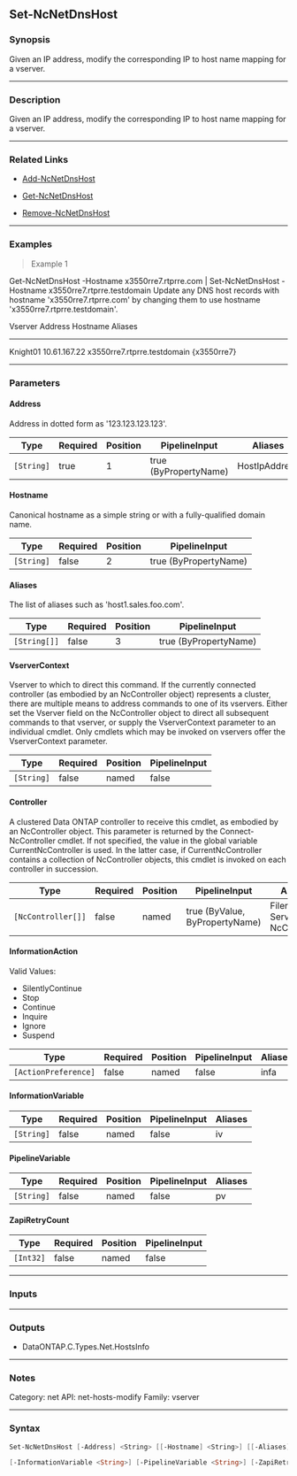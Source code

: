 Set-NcNetDnsHost
----------------

### Synopsis
Given an IP address, modify the corresponding IP to host name mapping for a vserver.

---

### Description

Given an IP address, modify the corresponding IP to host name mapping for a vserver.

---

### Related Links
* [Add-NcNetDnsHost](Add-NcNetDnsHost)

* [Get-NcNetDnsHost](Get-NcNetDnsHost)

* [Remove-NcNetDnsHost](Remove-NcNetDnsHost)

---

### Examples
> Example 1

Get-NcNetDnsHost -Hostname x3550rre7.rtprre.com | Set-NcNetDnsHost -Hostname x3550rre7.rtprre.testdomain
Update any DNS host records with hostname 'x3550rre7.rtprre.com' by changing them to use hostname 'x3550rre7.rtprre.testdomain'.

Vserver  Address      Hostname                    Aliases
-------  -------      --------                    -------
Knight01 10.61.167.22 x3550rre7.rtprre.testdomain {x3550rre7}

---

### Parameters
#### **Address**
Address in dotted form as '123.123.123.123'.

|Type      |Required|Position|PipelineInput        |Aliases      |
|----------|--------|--------|---------------------|-------------|
|`[String]`|true    |1       |true (ByPropertyName)|HostIpAddress|

#### **Hostname**
Canonical hostname as a simple string or with a fully-qualified domain name.

|Type      |Required|Position|PipelineInput        |
|----------|--------|--------|---------------------|
|`[String]`|false   |2       |true (ByPropertyName)|

#### **Aliases**
The list of aliases such as 'host1.sales.foo.com'.

|Type        |Required|Position|PipelineInput        |
|------------|--------|--------|---------------------|
|`[String[]]`|false   |3       |true (ByPropertyName)|

#### **VserverContext**
Vserver to which to direct this command.  If the currently connected controller (as embodied by an NcController object) represents a cluster, there are multiple means to address commands to one of its vservers.  Either set the Vserver field on the NcController object to direct all subsequent commands to that vserver, or supply the VserverContext parameter to an individual cmdlet.  Only cmdlets which may be invoked on vservers offer the VserverContext parameter.

|Type      |Required|Position|PipelineInput|
|----------|--------|--------|-------------|
|`[String]`|false   |named   |false        |

#### **Controller**
A clustered Data ONTAP controller to receive this cmdlet, as embodied by an NcController object.  This parameter is returned by the Connect-NcController cmdlet.  If not specified, the value in the global variable CurrentNcController is used.  In the latter case, if CurrentNcController contains a collection of NcController objects, this cmdlet is invoked on each controller in succession.

|Type              |Required|Position|PipelineInput                 |Aliases                          |
|------------------|--------|--------|------------------------------|---------------------------------|
|`[NcController[]]`|false   |named   |true (ByValue, ByPropertyName)|Filer<br/>Server<br/>NcController|

#### **InformationAction**

Valid Values:

* SilentlyContinue
* Stop
* Continue
* Inquire
* Ignore
* Suspend

|Type                |Required|Position|PipelineInput|Aliases|
|--------------------|--------|--------|-------------|-------|
|`[ActionPreference]`|false   |named   |false        |infa   |

#### **InformationVariable**

|Type      |Required|Position|PipelineInput|Aliases|
|----------|--------|--------|-------------|-------|
|`[String]`|false   |named   |false        |iv     |

#### **PipelineVariable**

|Type      |Required|Position|PipelineInput|Aliases|
|----------|--------|--------|-------------|-------|
|`[String]`|false   |named   |false        |pv     |

#### **ZapiRetryCount**

|Type     |Required|Position|PipelineInput|
|---------|--------|--------|-------------|
|`[Int32]`|false   |named   |false        |

---

### Inputs

---

### Outputs
* DataONTAP.C.Types.Net.HostsInfo

---

### Notes
Category: net
API: net-hosts-modify
Family: vserver

---

### Syntax
```PowerShell
Set-NcNetDnsHost [-Address] <String> [[-Hostname] <String>] [[-Aliases] <String[]>] [-VserverContext <String>] [-Controller <NcController[]>] [-InformationAction <ActionPreference>] 
```
```PowerShell
[-InformationVariable <String>] [-PipelineVariable <String>] [-ZapiRetryCount <Int32>] [<CommonParameters>]
```
